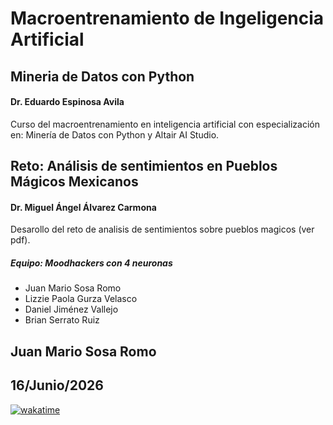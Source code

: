 # Macroentrenamiento de Ingeligencia Artificial

## Mineria de Datos con Python
#### Dr. Eduardo Espinosa Avila

Curso del macroentrenamiento en inteligencia artificial con especialización en: Minería de Datos con Python y Altair AI Studio.

## Reto: Análisis de sentimientos en Pueblos Mágicos Mexicanos
#### Dr. Miguel Ángel Álvarez Carmona

Desarollo del reto de analisis de sentimientos sobre pueblos magicos (ver pdf).

##### Equipo: Moodhackers con 4 neuronas
- Juan Mario Sosa Romo
- Lizzie Paola Gurza Velasco
- Daniel Jiménez Vallejo
- Brian Serrato Ruiz

## Juan Mario Sosa Romo
## 16/Junio/2026

[![wakatime](https://wakatime.com/badge/github/JuanSosaCiencias/MeIA.svg)](https://wakatime.com/badge/github/JuanSosaCiencias/MeIA)
